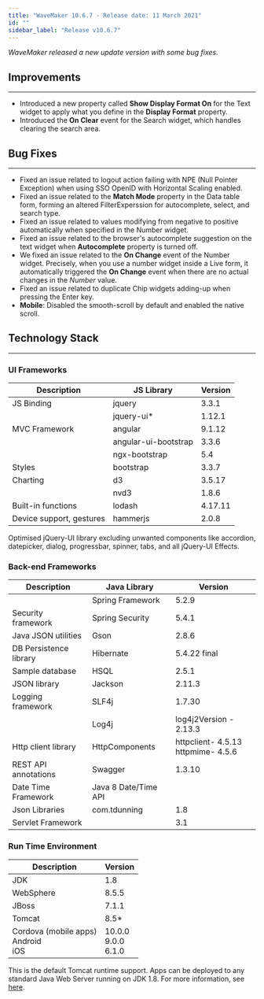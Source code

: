 ```yaml
---
title: "WaveMaker 10.6.7 - Release date: 11 March 2021"
id: ""
sidebar_label: "Release v10.6.7"
---
```

*WaveMaker released a new update version with some bug fixes.*

## Improvements

---

- Introduced a new property called **Show Display Format On** for the Text widget to apply what you define in the **Display Format** property.
- Introduced the **On Clear** event for the Search widget, which handles clearing the search area.

## Bug Fixes

---

- Fixed an issue related to logout action failing with NPE (Null Pointer Exception) when using SSO OpenID with Horizontal Scaling enabled.
- Fixed an issue related to the **Match Mode** property in the Data table form, forming an altered FilterExperssion for autocomplete, select, and search type.
- Fixed an issue related to values modifying from negative to positive automatically when specified in the Number widget.
- Fixed an issue related to the browser's autocomplete suggestion on the text widget when **Autocomplete** property is turned off.
- We fixed an issue related to the **On Change** event of the Number widget. Precisely, when you use a number widget inside a Live form, it automatically triggered the **On Change** event when there are no actual changes in the *Number* value.
- Fixed an issue related to duplicate Chip widgets adding-up when pressing the Enter key.
- **Mobile**: Disabled the smooth-scroll by default and enabled the native scroll.


## Technology Stack

---

### UI Frameworks

| Description | JS Library | Version |
| --- | --- | --- |
| JS Binding | jquery | 3.3.1 |
|  | jquery-ui* | 1.12.1 |
| MVC Framework | angular | 9.1.12 |
|  | angular-ui-bootstrap | 3.3.6 |
|  | ngx-bootstrap | 5.4|
| Styles | bootstrap | 3.3.7 |
| Charting | d3 | 3.5.17 |
|  | nvd3 | 1.8.6 |
| Built-in functions | lodash | 4.17.11 |
| Device support, gestures | hammerjs | 2.0.8 |

Optimised jQuery-UI library excluding unwanted components like accordion, datepicker, dialog, progressbar, spinner, tabs, and all jQuery-UI Effects.

### Back-end Frameworks

| Description | Java Library | Version |
| --- | --- | --- |
|  | Spring Framework | 5.2.9|
| Security framework | Spring Security | 5.4.1 |
| Java JSON utilities | Gson | 2.8.6|
| DB Persistence library | Hibernate | 5.4.22 final|
| Sample database | HSQL | 2.5.1|
| JSON library | Jackson | 2.11.3|
| Logging framework | SLF4j | 1.7.30 |
|  | Log4j | log4j2Version - 2.13.3 |
| Http client library | HttpComponents | httpclient- 4.5.13 <br> httpmime- 4.5.6 |
| REST API annotations | Swagger | 1.3.10 |
| Date Time Framework | Java 8 Date/Time API |  |
| Json Libraries | com.tdunning |  1.8 |
| Servlet Framework |  | 3.1 |

### Run Time Environment

| Description | Version |
| --- | --- |
| JDK | 1.8 |
| WebSphere | 8.5.5 |
| JBoss | 7.1.1 |
| Tomcat | 8.5* |
| Cordova (mobile apps) <br> Android <br> iOS | 10.0.0 <br> 9.0.0  <br> 6.1.0 |

This is the default Tomcat runtime support. Apps can be deployed to any standard Java Web Server running on JDK 1.8. For more information, see [here](/learn/app-development/deployment/deployment-web-server).
